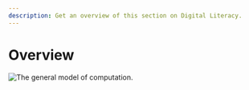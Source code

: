 ```yaml
---
description: Get an overview of this section on Digital Literacy.
---
```


# Overview



![The general model of computation.](<../.gitbook/assets/input\_output (1).png>)
